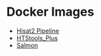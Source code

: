 # Docker Images 
* [Hisat2 Pipeline](https://github.com/mcfonseca-lab/docker/tree/master/Salmon)
* [HTStools_Plus](https://github.com/mcfonseca-lab/docker/tree/master/HTStools_Plus)
* [Salmon](https://github.com/mcfonseca-lab/docker/tree/master/Salmon)
